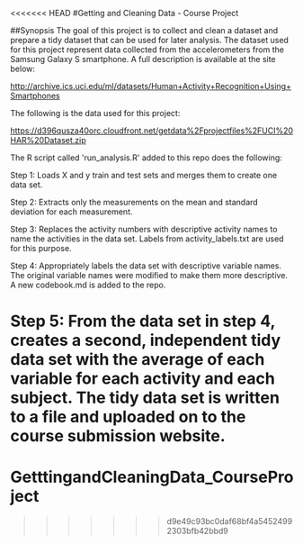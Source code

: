 <<<<<<< HEAD
#Getting and Cleaning Data - Course Project

##Synopsis
The goal of this project is to collect and clean a dataset and prepare a tidy dataset that can be used for later analysis. The dataset used for this project represent data collected from the accelerometers from the Samsung Galaxy S smartphone. A full description is available at the site below: 

http://archive.ics.uci.edu/ml/datasets/Human+Activity+Recognition+Using+Smartphones 

The following is the data used for this project: 

https://d396qusza40orc.cloudfront.net/getdata%2Fprojectfiles%2FUCI%20HAR%20Dataset.zip


The R script called 'run_analysis.R' added to this repo does the following:

Step 1:
Loads X and y train and test sets and merges them to create one data set.

Step 2:
Extracts only the measurements on the mean and standard deviation for each measurement. 

Step 3:
Replaces the activity numbers with descriptive activity names to name the activities in the data set. Labels from activity_labels.txt are used for this purpose.

Step 4:
Appropriately labels the data set with descriptive variable names. The original variable names were modified to make them more descriptive. A new codebook.md is added to the repo.

Step 5:
From the data set in step 4, creates a second, independent tidy data set with the average of each variable for each activity and each subject.
The tidy data set is written to a file and uploaded on to the course submission website.
=======
# GetttingandCleaningData_CourseProject
>>>>>>> d9e49c93bc0daf68bf4a54524992303bfb42bbd9
